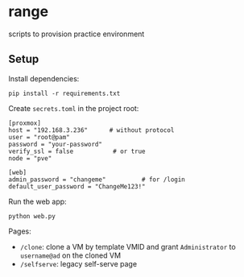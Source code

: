 # range
scripts to provision practice environment

## Setup

Install dependencies:

```
pip install -r requirements.txt
```

Create `secrets.toml` in the project root:

```
[proxmox]
host = "192.168.3.236"      # without protocol
user = "root@pam"
password = "your-password"
verify_ssl = false           # or true
node = "pve"

[web]
admin_password = "changeme"          # for /login
default_user_password = "ChangeMe123!"
```

Run the web app:

```
python web.py
```

Pages:
- `/clone`: clone a VM by template VMID and grant `Administrator` to `username@ad` on the cloned VM
- `/selfserve`: legacy self-serve page

